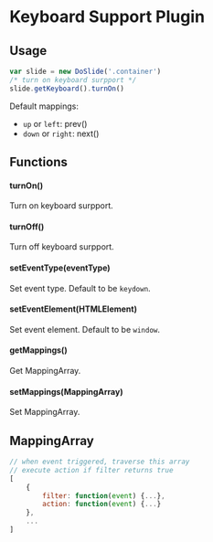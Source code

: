 # Keyboard Support Plugin

## Usage

```js
var slide = new DoSlide('.container')
/* turn on keyboard surpport */
slide.getKeyboard().turnOn()
```

Default mappings:

- `up` or `left`: prev()
- `down` or `right`: next()

## Functions

#### turnOn()

Turn on keyboard surpport.

#### turnOff()

Turn off keyboard surpport.

#### setEventType(eventType)

Set event type. Default to be `keydown`.

#### setEventElement(HTMLElement)

Set event element. Default to be `window`.

#### getMappings()

Get MappingArray.

#### setMappings(MappingArray)

Set MappingArray.

## MappingArray
```js
// when event triggered, traverse this array
// execute action if filter returns true
[
    {
        filter: function(event) {...},
        action: function(event) {...}
    },
    ...
]
```
